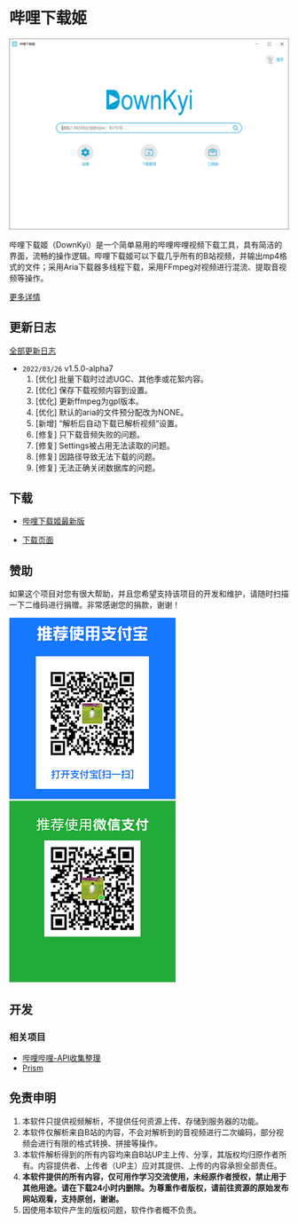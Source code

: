 # 哔哩下载姬
![Alipay](images/app/index.png)

哔哩下载姬（DownKyi）是一个简单易用的哔哩哔哩视频下载工具，具有简洁的界面，流畅的操作逻辑。哔哩下载姬可以下载几乎所有的B站视频，并输出mp4格式的文件；采用Aria下载器多线程下载，采用FFmpeg对视频进行混流、提取音视频等操作。

[更多详情](src/README.md)

## 更新日志

[全部更新日志](CHANGELOG.md)

* `2022/03/26` v1.5.0-alpha7
    1. [优化] 批量下载时过滤UGC、其他季或花絮内容。
    3. [优化] 保存下载视频内容到设置。
    4. [优化] 更新ffmpeg为gpl版本。
    5. [优化] 默认的aria的文件预分配改为NONE。
    6. [新增] “解析后自动下载已解析视频”设置。
    7. [修复] 只下载音频失败的问题。
    8. [修复] Settings被占用无法读取的问题。
    9. [修复] 因路径导致无法下载的问题。
    10. [修复] 无法正确关闭数据库的问题。

## 下载

- [哔哩下载姬最新版](https://github.com/FlySelfLog/downkyi/releases/download/v1.5.0-alpha7/DownKyi-1.5.0-alpha7.zip)

- [下载页面](https://github.com/FlySelfLog/downkyi/releases)

## 赞助

如果这个项目对您有很大帮助，并且您希望支持该项目的开发和维护，请随时扫描一下二维码进行捐赠。非常感谢您的捐款，谢谢！

![Alipay](images/Alipay.png)![WeChat](images/WeChat.png)

## 开发

### 相关项目

- [哔哩哔哩-API收集整理](https://github.com/SocialSisterYi/bilibili-API-collect)
- [Prism](https://github.com/PrismLibrary/Prism)

## 免责申明

1. 本软件只提供视频解析，不提供任何资源上传、存储到服务器的功能。
2. 本软件仅解析来自B站的内容，不会对解析到的音视频进行二次编码，部分视频会进行有限的格式转换、拼接等操作。
3. 本软件解析得到的所有内容均来自B站UP主上传、分享，其版权均归原作者所有。内容提供者、上传者（UP主）应对其提供、上传的内容承担全部责任。
4. **本软件提供的所有内容，仅可用作学习交流使用，未经原作者授权，禁止用于其他用途。请在下载24小时内删除。为尊重作者版权，请前往资源的原始发布网站观看，支持原创，谢谢。**
5. 因使用本软件产生的版权问题，软件作者概不负责。
